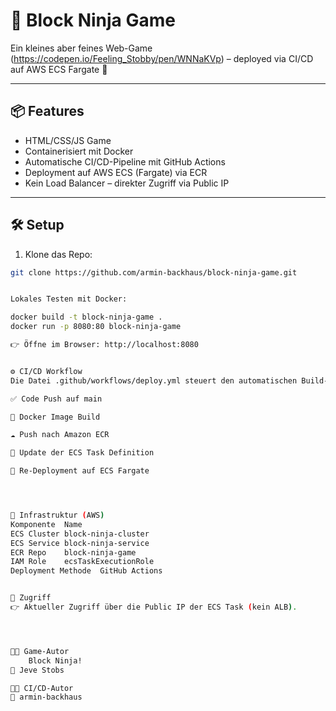 # 🥷 Block Ninja Game

Ein kleines aber feines Web-Game (https://codepen.io/Feeling_Stobby/pen/WNNaKVp) – deployed via CI/CD auf AWS ECS Fargate 🚀

---

## 📦 Features

- HTML/CSS/JS Game
- Containerisiert mit Docker
- Automatische CI/CD-Pipeline mit GitHub Actions
- Deployment auf AWS ECS (Fargate) via ECR
- Kein Load Balancer – direkter Zugriff via Public IP

---

## 🛠️ Setup

1. Klone das Repo:
```bash
git clone https://github.com/armin-backhaus/block-ninja-game.git


Lokales Testen mit Docker:

docker build -t block-ninja-game .
docker run -p 8080:80 block-ninja-game

👉 Öffne im Browser: http://localhost:8080


⚙️ CI/CD Workflow
Die Datei .github/workflows/deploy.yml steuert den automatischen Build- und Deployment-Prozess:

✅ Code Push auf main

🐳 Docker Image Build

☁️ Push nach Amazon ECR

🔁 Update der ECS Task Definition

🚀 Re-Deployment auf ECS Fargate




🧱 Infrastruktur (AWS)
Komponente	Name
ECS Cluster	block-ninja-cluster
ECS Service	block-ninja-service
ECR Repo	block-ninja-game
IAM Role	ecsTaskExecutionRole
Deployment Methode	GitHub Actions


🔗 Zugriff
👉 Aktueller Zugriff über die Public IP der ECS Task (kein ALB).




👨‍💻 Game-Autor
    Block Ninja!
👾 Jeve Stobs

👨‍💻 CI/CD-Autor
👾 armin-backhaus
